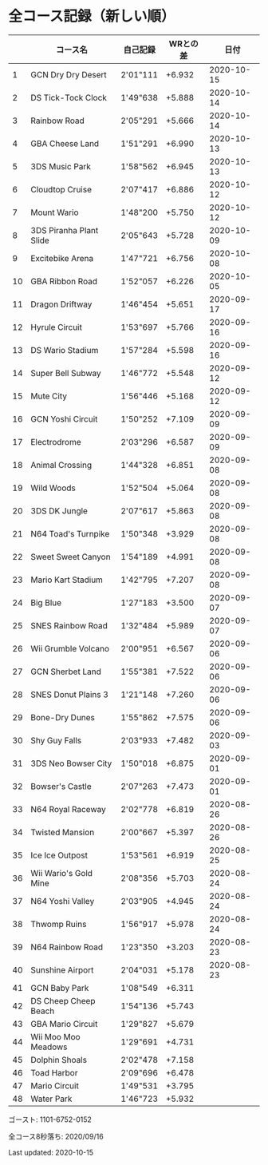 # 全コース記録（新しい順）

||コース名|自己記録|WRとの差|日付
|--|--|--|--|--|
|1|GCN Dry Dry Desert|2'01"111|+6.932|2020-10-15|
|2|DS Tick-Tock Clock|1'49"638|+5.888|2020-10-14|
|3|Rainbow Road|2'05"291|+5.666|2020-10-14|
|4|GBA Cheese Land|1'51"291|+6.990|2020-10-13|
|5|3DS Music Park|1'58"562|+6.945|2020-10-13|
|6|Cloudtop Cruise|2'07"417|+6.886|2020-10-12|
|7|Mount Wario|1'48"200|+5.750|2020-10-12|
|8|3DS Piranha Plant Slide|2'05"643|+5.728|2020-10-09|
|9|Excitebike Arena|1'47"721|+6.756|2020-10-08|
|10|GBA Ribbon Road|1'52"057|+6.226|2020-10-05|
|11|Dragon Driftway|1'46"454|+5.651|2020-09-17|
|12|Hyrule Circuit|1'53"697|+5.766|2020-09-16|
|13|DS Wario Stadium|1'57"284|+5.598|2020-09-16|
|14|Super Bell Subway|1'46"772|+5.548|2020-09-12|
|15|Mute City|1'56"446|+5.168|2020-09-12|
|16|GCN Yoshi Circuit|1'50"252|+7.109|2020-09-09|
|17|Electrodrome|2'03"296|+6.587|2020-09-09|
|18|Animal Crossing|1'44"328|+6.851|2020-09-08|
|19|Wild Woods|1'52"504|+5.064|2020-09-08|
|20|3DS DK Jungle|2'07"617|+5.863|2020-09-08|
|21|N64 Toad's Turnpike|1'50"348|+3.929|2020-09-08|
|22|Sweet Sweet Canyon|1'54"189|+4.991|2020-09-08|
|23|Mario Kart Stadium|1'42"795|+7.207|2020-09-08|
|24|Big Blue|1'27"183|+3.500|2020-09-07|
|25|SNES Rainbow Road|1'32"484|+5.989|2020-09-07|
|26|Wii Grumble Volcano|2'00"951|+6.567|2020-09-06|
|27|GCN Sherbet Land|1'55"381|+7.522|2020-09-06|
|28|SNES Donut Plains 3|1'21"148|+7.260|2020-09-06|
|29|Bone-Dry Dunes|1'55"862|+7.575|2020-09-06|
|30|Shy Guy Falls|2'03"933|+7.482|2020-09-03|
|31|3DS Neo Bowser City|1'50"018|+6.875|2020-09-01|
|32|Bowser's Castle|2'07"263|+7.473|2020-09-01|
|33|N64 Royal Raceway|2'02"778|+6.819|2020-08-26|
|34|Twisted Mansion|2'00"667|+5.397|2020-08-26|
|35|Ice Ice Outpost|1'53"561|+6.919|2020-08-25|
|36|Wii Wario's Gold Mine|2'08"356|+5.703|2020-08-24|
|37|N64 Yoshi Valley|2'03"905|+4.945|2020-08-24|
|38|Thwomp Ruins|1'56"917|+5.978|2020-08-24|
|39|N64 Rainbow Road|1'23"350|+3.203|2020-08-23|
|40|Sunshine Airport|2'04"031|+5.178|2020-08-23|
|41|GCN Baby Park|1'08"549|+6.311||
|42|DS Cheep Cheep Beach|1'54"136|+5.743||
|43|GBA Mario Circuit|1'29"827|+5.679||
|44|Wii Moo Moo Meadows|1'29"691|+4.731||
|45|Dolphin Shoals|2'02"478|+7.158||
|46|Toad Harbor|2'09"696|+6.478||
|47|Mario Circuit|1'49"531|+3.795||
|48|Water Park|1'46"723|+5.932||

ゴースト: 1101-6752-0152

全コース8秒落ち: 2020/09/16

Last updated: 2020-10-15
